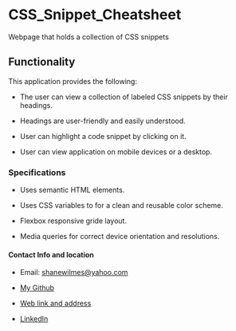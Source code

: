 # CSS_Snippet_Cheatsheet
Webpage that holds a collection of CSS snippets


## Functionality

This application provides the following:

* The user can view a collection of labeled CSS snippets by their headings.

* Headings are user-friendly and easily understood.

* User can highlight a code snippet by clicking on it.

* User can view application on mobile devices or a desktop.


### Specifications

* Uses semantic HTML elements.

* Uses CSS variables to for a clean and reusable color scheme.

* Flexbox responsive gride layout.

* Media queries for correct device orientation and resolutions.

#### Contact Info and location

* Email:  shanewilmes@yahoo.com

* [My Github](https://github.com/ShaneWilmes)

* [Web link and address](https://shanewilmes.github.io/CSS_Snippet_Cheatsheet/)

* [LinkedIn](https://www.linkedin.com/in/shane-wilmes-/)